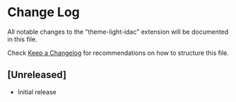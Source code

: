 # Change Log

All notable changes to the "theme-light-idac" extension will be documented in this file.

Check [Keep a Changelog](http://keepachangelog.com/) for recommendations on how to structure this file.

## [Unreleased]

- Initial release
